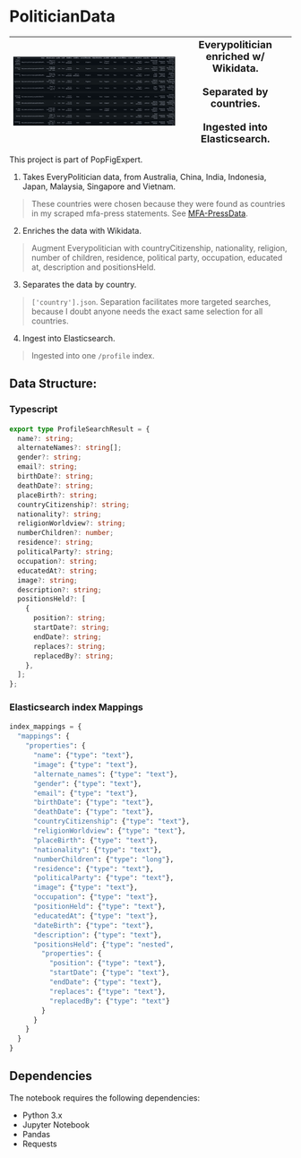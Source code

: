 # PoliticianData

| ![](READMEmedia/sample.png) | <div align="center"><span style="font-size: large;">**Everypolitician enriched w/ Wikidata.<br><br>Separated by countries.<br><br>Ingested into Elasticsearch.**</span></div> |
| --- | --- |

This project is part of PopFigExpert.
1. Takes EveryPolitician data, from Australia, China, India, Indonesia, Japan, Malaysia, Singapore and Vietnam.
>These countries were chosen because they were found as countries in my scraped mfa-press statements. See [MFA-PressData](https://github.com/mfa-press/mfa-press).


2. Enriches the data with Wikidata.
> Augment Everypolitician with countryCitizenship, nationality, religion, number of children, residence, political party, occupation, educated at, description and positionsHeld.


3. Separates the data by country.
> `['country'].json`. Separation facilitates more targeted searches, because I doubt anyone needs the exact same selection for all countries.


4. Ingest into Elasticsearch.
> Ingested into one `/profile` index.


## Data Structure:

### Typescript
```typescript
export type ProfileSearchResult = {
  name?: string;
  alternateNames?: string[];
  gender?: string;
  email?: string;
  birthDate?: string;
  deathDate?: string;
  placeBirth?: string;
  countryCitizenship?: string;
  nationality?: string;
  religionWorldview?: string;
  numberChildren?: number;
  residence?: string;
  politicalParty?: string;
  occupation?: string;
  educatedAt?: string;
  image?: string;
  description?: string;
  positionsHeld?: [
    {
      position?: string;
      startDate?: string;
      endDate?: string;
      replaces?: string;
      replacedBy?: string;
    },
  ];
};
```

### Elasticsearch index Mappings
```python
index_mappings = {
  "mappings": {
    "properties": {
      "name": {"type": "text"},
      "image": {"type": "text"},
      "alternate_names": {"type": "text"},
      "gender": {"type": "text"},
      "email": {"type": "text"},
      "birthDate": {"type": "text"},
      "deathDate": {"type": "text"},
      "countryCitizenship": {"type": "text"},
      "religionWorldview": {"type": "text"},
      "placeBirth": {"type": "text"},
      "nationality": {"type": "text"},
      "numberChildren": {"type": "long"},
      "residence": {"type": "text"},
      "politicalParty": {"type": "text"},
      "image": {"type": "text"},
      "occupation": {"type": "text"},
      "positionHeld": {"type": "text"},
      "educatedAt": {"type": "text"},
      "dateBirth": {"type": "text"},
      "description": {"type": "text"},
      "positionsHeld": {"type": "nested",
        "properties": {
          "position": {"type": "text"},
          "startDate": {"type": "text"},
          "endDate": {"type": "text"},
          "replaces": {"type": "text"},
          "replacedBy": {"type": "text"}
        }
      }
    }
  }
}
```

## Dependencies

The notebook requires the following dependencies:

- Python 3.x
- Jupyter Notebook
- Pandas
- Requests
